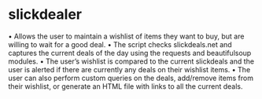 # slickdealer
•	Allows the user to maintain a wishlist of items they want to buy, but are willing to wait for a good deal.
•	The script checks slickdeals.net and captures the current deals of the day using the requests and beautifulsoup modules.
•	The user’s wishlist is compared to the current slickdeals and the user is alerted if there are currently any deals on their wishlist items.
•	The user can also perform custom queries on the deals, add/remove items from their wishlist, or generate an HTML file with links to all the current deals.
